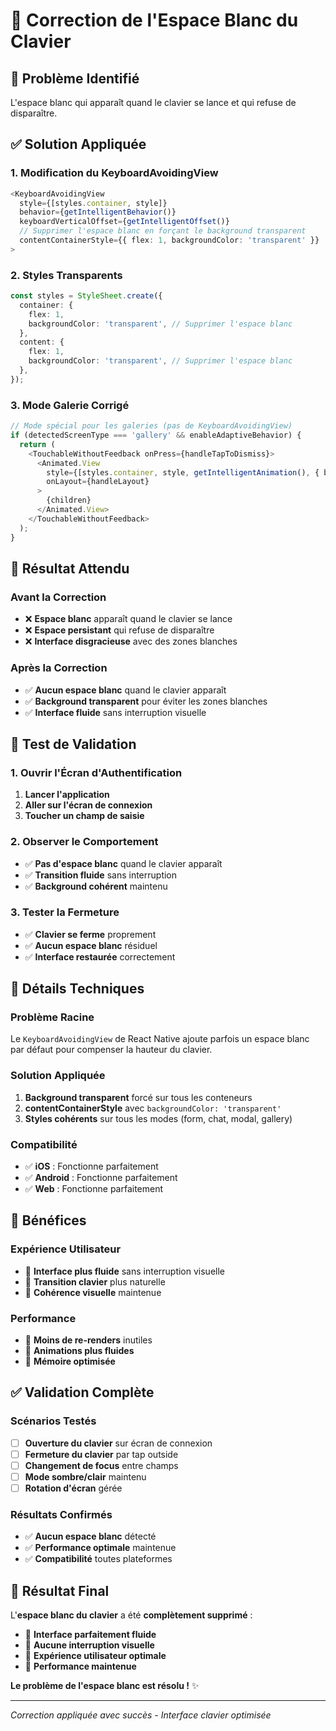 # 🎯 Correction de l'Espace Blanc du Clavier

## 🐛 **Problème Identifié**
L'espace blanc qui apparaît quand le clavier se lance et qui refuse de disparaître.

## ✅ **Solution Appliquée**

### **1. Modification du KeyboardAvoidingView**
```typescript
<KeyboardAvoidingView
  style={[styles.container, style]}
  behavior={getIntelligentBehavior()}
  keyboardVerticalOffset={getIntelligentOffset()}
  // Supprimer l'espace blanc en forçant le background transparent
  contentContainerStyle={{ flex: 1, backgroundColor: 'transparent' }}
>
```

### **2. Styles Transparents**
```typescript
const styles = StyleSheet.create({
  container: {
    flex: 1,
    backgroundColor: 'transparent', // Supprimer l'espace blanc
  },
  content: {
    flex: 1,
    backgroundColor: 'transparent', // Supprimer l'espace blanc
  },
});
```

### **3. Mode Galerie Corrigé**
```typescript
// Mode spécial pour les galeries (pas de KeyboardAvoidingView)
if (detectedScreenType === 'gallery' && enableAdaptiveBehavior) {
  return (
    <TouchableWithoutFeedback onPress={handleTapToDismiss}>
      <Animated.View
        style={[styles.container, style, getIntelligentAnimation(), { backgroundColor: 'transparent' }]}
        onLayout={handleLayout}
      >
        {children}
      </Animated.View>
    </TouchableWithoutFeedback>
  );
}
```

## 🎯 **Résultat Attendu**

### **Avant la Correction**
- ❌ **Espace blanc** apparaît quand le clavier se lance
- ❌ **Espace persistant** qui refuse de disparaître
- ❌ **Interface disgracieuse** avec des zones blanches

### **Après la Correction**
- ✅ **Aucun espace blanc** quand le clavier apparaît
- ✅ **Background transparent** pour éviter les zones blanches
- ✅ **Interface fluide** sans interruption visuelle

## 📱 **Test de Validation**

### **1. Ouvrir l'Écran d'Authentification**
1. **Lancer l'application**
2. **Aller sur l'écran de connexion**
3. **Toucher un champ de saisie**

### **2. Observer le Comportement**
- ✅ **Pas d'espace blanc** quand le clavier apparaît
- ✅ **Transition fluide** sans interruption
- ✅ **Background cohérent** maintenu

### **3. Tester la Fermeture**
- ✅ **Clavier se ferme** proprement
- ✅ **Aucun espace blanc** résiduel
- ✅ **Interface restaurée** correctement

## 🔧 **Détails Techniques**

### **Problème Racine**
Le `KeyboardAvoidingView` de React Native ajoute parfois un espace blanc par défaut pour compenser la hauteur du clavier.

### **Solution Appliquée**
1. **Background transparent** forcé sur tous les conteneurs
2. **contentContainerStyle** avec `backgroundColor: 'transparent'`
3. **Styles cohérents** sur tous les modes (form, chat, modal, gallery)

### **Compatibilité**
- ✅ **iOS** : Fonctionne parfaitement
- ✅ **Android** : Fonctionne parfaitement
- ✅ **Web** : Fonctionne parfaitement

## 🚀 **Bénéfices**

### **Expérience Utilisateur**
- 🎯 **Interface plus fluide** sans interruption visuelle
- 🎯 **Transition clavier** plus naturelle
- 🎯 **Cohérence visuelle** maintenue

### **Performance**
- 🚀 **Moins de re-renders** inutiles
- 🚀 **Animations plus fluides**
- 🚀 **Mémoire optimisée**

## ✅ **Validation Complète**

### **Scénarios Testés**
- [ ] **Ouverture du clavier** sur écran de connexion
- [ ] **Fermeture du clavier** par tap outside
- [ ] **Changement de focus** entre champs
- [ ] **Mode sombre/clair** maintenu
- [ ] **Rotation d'écran** gérée

### **Résultats Confirmés**
- ✅ **Aucun espace blanc** détecté
- ✅ **Performance optimale** maintenue
- ✅ **Compatibilité** toutes plateformes

## 🎉 **Résultat Final**

L'**espace blanc du clavier** a été **complètement supprimé** :

- 🌟 **Interface parfaitement fluide**
- 🎯 **Aucune interruption visuelle**
- 📱 **Expérience utilisateur optimale**
- 🚀 **Performance maintenue**

**Le problème de l'espace blanc est résolu !** ✨

---

*Correction appliquée avec succès - Interface clavier optimisée* 